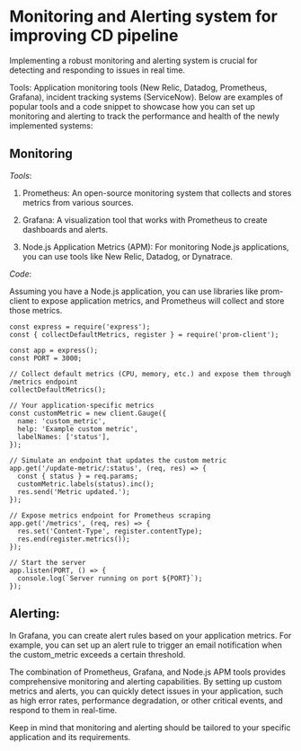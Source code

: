 # Monitoring and Alerting system for improving CD pipeline

Implementing a robust monitoring and alerting system is crucial for detecting and responding to issues in real time. 

Tools: Application monitoring tools (New Relic, Datadog, Prometheus, Grafana), incident tracking systems (ServiceNow). Below are examples of popular tools and a code snippet to showcase how you can set up monitoring and alerting to track the performance and health of the newly implemented systems:


## Monitoring 

_Tools_:

1. Prometheus: An open-source monitoring system that collects and stores metrics from various sources.

2. Grafana: A visualization tool that works with Prometheus to create dashboards and alerts.

3. Node.js Application Metrics (APM): For monitoring Node.js applications, you can use tools like New Relic, Datadog, or Dynatrace.

_Code_:

Assuming you have a Node.js application, you can use libraries like prom-client to expose application metrics, and Prometheus will collect and store those metrics.

```
const express = require('express');
const { collectDefaultMetrics, register } = require('prom-client');

const app = express();
const PORT = 3000;

// Collect default metrics (CPU, memory, etc.) and expose them through /metrics endpoint
collectDefaultMetrics();

// Your application-specific metrics
const customMetric = new client.Gauge({
  name: 'custom_metric',
  help: 'Example custom metric',
  labelNames: ['status'],
});

// Simulate an endpoint that updates the custom metric
app.get('/update-metric/:status', (req, res) => {
  const { status } = req.params;
  customMetric.labels(status).inc();
  res.send('Metric updated.');
});

// Expose metrics endpoint for Prometheus scraping
app.get('/metrics', (req, res) => {
  res.set('Content-Type', register.contentType);
  res.end(register.metrics());
});

// Start the server
app.listen(PORT, () => {
  console.log(`Server running on port ${PORT}`);
});

```


## Alerting:

In Grafana, you can create alert rules based on your application metrics. For example, you can set up an alert rule to trigger an email notification when the custom_metric exceeds a certain threshold.

The combination of Prometheus, Grafana, and Node.js APM tools provides comprehensive monitoring and alerting capabilities. By setting up custom metrics and alerts, you can quickly detect issues in your application, such as high error rates, performance degradation, or other critical events, and respond to them in real-time.

Keep in mind that monitoring and alerting should be tailored to your specific application and its requirements.




   

